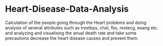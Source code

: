 # Heart-Disease-Data-Analysis
Calculation of the people going through the Heart problems and doing analysis of several attributes such as trestbps, chol, fbs, restecg, exang etc. and analyzing and visualising the anual death rate and take some precautions decrease the heart disease causes and prevent them.
